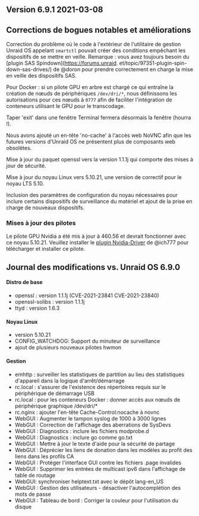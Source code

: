## Version 6.9.1 2021-03-08

## Corrections de bogues notables et améliorations

Correction du problème où le code à l'extérieur de l'utilitaire de gestion Unraid OS appelant `smartctl` pouvait créer des conditions empêchant les dispositifs de se mettre en veille. Remarque : vous avez toujours besoin du [plugin SAS Spindown](https://forums.unraid.
et/topic/97351-plugin-spin-down-sas-drives/) de @doron pour prendre correctement en charge la mise en veille des dispositifs SAS.

Pour Docker : si un pilote GPU en arbre est chargé ce qui entraîne la création de
nœuds de périphériques `/dev/dri/*`, nous définissons les autorisations pour ces nœuds à `0777` afin de faciliter l'intégration de conteneurs utilisant le GPU pour le transcodage.

Taper 'exit' dans une fenêtre Terminal fermera désormais la fenêtre (hourra !).

Nous avons ajouté un en-tête 'no-cache' à l'accès web NoVNC afin que les futures versions d'Unraid OS ne présentent plus de composants web obsolètes.

Mise à jour du paquet openssl vers la version 1.1.1j qui comporte des mises à jour de sécurité.

Mise à jour du noyau Linux vers 5.10.21, une version de correctif pour le noyau LTS 5.10.

Inclusion des paramètres de configuration du noyau nécessaires pour inclure certains dispositifs de surveillance du matériel et ajout de la prise en charge de nouveaux dispositifs.

### Mises à jour des pilotes

Le pilote GPU Nvidia a été mis à jour à 460.56 et devrait fonctionner avec ce noyau 5.10.21. Veuillez installer le [plugin Nvidia-Driver](https://forums.unraid.net/topic/98978-plugin-nvidia-driver/) de @ich777 pour télécharger et installer ce pilote.

## Journal des modifications vs. Unraid OS 6.9.0

#### Distro de base

- openssl : version 1.1.1j (CVE-2021-23841 CVE-2021-23840)
- openssl-solibs : version 1.1.1j
- ttyd : version 1.6.3

#### Noyau Linux

- version 5.10.21
- CONFIG\_WATCHDOG: Support du minuteur de surveillance
- ajout de plusieurs nouveaux pilotes hwmon

#### Gestion

- emhttp : surveiller les statistiques de partition au lieu des
  statistiques d'appareil dans la logique d'arrêt/démarrage
- rc.local : s'assurer de l'existence des répertoires requis sur le périphérique de démarrage USB
- rc.local : pour les conteneurs Docker : donner accès aux nœuds de
  périphérique graphique /dev/dri/\*
- rc.nginx : ajouter l'en-tête Cache-Control:nocache à novnc
- WebGUI : Augmenter le tampon syslog de 1000 à 3000 lignes
- WebGUI : Correction de l'affichage des aberrations de SysDevs
- WebGUI : Diagnostics : inclure les fichiers modprobe.d
- WebGUI : Diagnostics : inclure go comme go.txt
- WebGUI : Mettre à jour le texte d'aide pour la sécurité de partage
- WebGUI : Déprécier les liens de donation dans les modèles au profit des
  liens dans les profils CA
- WebGUI : Protéger l'interface GUI contre les fichiers .page invalides
- WebGUI : Supprimer les entrées de multicast ipv6 dans l'affichage de
  table de routage
- WebGUI: synchroniser helptext.txt avec le dépôt lang-en\_US
- WebGUI : Gestion des utilisateurs - désactiver l'autocomplétion des
  mots de passe
- WebGUI : Tableau de bord : Corriger la couleur pour l'utilisation du disque
